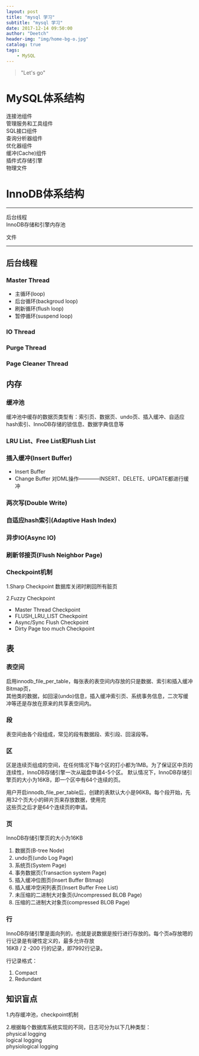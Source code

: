 ```yaml
---
layout: post
title: "mysql 学习"
subtitle: "mysql 学习"
date: 2017-12-14 09:50:00
author: "Deetch"
header-img: "img/home-bg-o.jpg"
catalog: true
tags:
    - MySQL
---
```


> "Let's go"

# MySQL体系结构
连接池组件  
管理服务和工具组件  
SQL接口组件  
查询分析器组件  
优化器组件  
缓冲(Cache)组件  
插件式存储引擎  
物理文件  

# InnoDB体系结构
------------------------

后台线程  
InnoDB存储和引擎内存池

文件

------------------------

## 后台线程
### Master Thread
* 主循环(loop)
* 后台循环(backgroud loop)
* 刷新循环(flush loop)
* 暂停循环(suspend loop)

### IO Thread
### Purge Thread
### Page Cleaner Thread

## 内存
### 缓冲池
缓冲池中缓存的数据页类型有：索引页、数据页、undo页、插入缓冲、自适应hash索引、InnoDB存储的锁信息、数据字典信息等

### LRU List、Free List和Flush List

### 插入缓冲(Insert Buffer)
* Insert Buffer
* Change Buffer 对DML操作————INSERT、DELETE、UPDATE都进行缓冲

### 两次写(Double Write)

### 自适应hash索引(Adaptive Hash Index)

### 异步IO(Async IO)

### 刷新邻接页(Flush Neighbor Page)

### Checkpoint机制
1.Sharp Checkpoint
数据库关闭时刷回所有脏页

2.Fuzzy Checkpoint
* Master Thread Checkpoint
* FLUSH_LRU_LIST Checkpoint
* Async/Sync Flush Checkpoint
* Dirty Page too much Checkpoint

## 表

### 表空间
启用innodb_file_per_table，每张表的表空间内存放的只是数据、索引和插入缓冲Bitmap页，  
其他类的数据，如回滚(undo)信息，插入缓冲索引页、系统事务信息，二次写缓冲等还是存放在原来的共享表空间内。


### 段
表空间由各个段组成，常见的段有数据段、索引段、回滚段等。

### 区
区是连续页组成的空间，在任何情况下每个区的打小都为1MB。为了保证区中页的连续性，InnoDB存储引擎一次从磁盘申请4-5个区。
默认情况下，InnoDB存储引擎页的大小为16KB，即一个区中有64个连续的页。

用户开启innodb_file_per_table后，创建的表默认大小是96KB。每个段开始，先用32个页大小的碎片页来存放数据，使用完  
这些页之后才是64个连续页的申请。

### 页
InnoDB存储引擎页的大小为16KB  
1. 数据页(B-tree Node)
2. undo页(undo Log Page)
3. 系统页(System Page)
4. 事务数据页(Transaction system Page)
5. 插入缓冲位图页(Insert Buffer Bitmap)
6. 插入缓冲空闲列表页(Insert Buffer Free List)
7. 未压缩的二进制大对象页(Uncompressed BLOB Page)
8. 压缩的二进制大对象页(compressed BLOB Page)

### 行
InnoDB存储引擎是面向列的，也就是说数据是按行进行存放的。每个页a存放嗯的行记录是有硬性定义的，最多允许存放  
16KB / 2 -200 行的记录，即7992行记录。

行记录格式：
1. Compact
2. Redundant

## 知识盲点
1.内存缓冲池，checkpoint机制

2.根据每个数据库系统实现的不同，日志可分为以下几种类型：  
    physical logging  
    logical logging  
    physiological logging  

